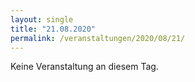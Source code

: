 ```yaml
---
layout: single
title: "21.08.2020"
permalink: /veranstaltungen/2020/08/21/
---
```


Keine Veranstaltung an diesem Tag.
